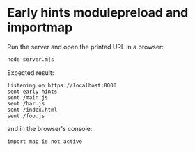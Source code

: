 # Early hints modulepreload and importmap

Run the server and open the printed URL in a browser:

```sh
node server.mjs
```

Expected result:

```
listening on https://localhost:8000
sent early hints
sent /main.js
sent /bar.js
sent /index.html
sent /foo.js
```

and in the browser's console:

```
import map is not active
```
